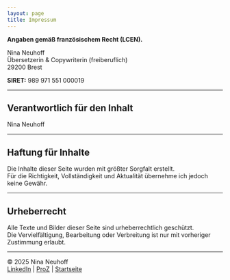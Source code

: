 ```yaml
---
layout: page
title: Impressum
---
```


**Angaben gemäß französischem Recht (LCEN).**

Nina Neuhoff  
Übersetzerin & Copywriterin (freiberuflich)  
29200 Brest

**SIRET:** 989 971 551 000019

---

## Verantwortlich für den Inhalt
Nina Neuhoff

---

## Haftung für Inhalte
Die Inhalte dieser Seite wurden mit größter Sorgfalt erstellt.  
Für die Richtigkeit, Vollständigkeit und Aktualität übernehme ich jedoch keine Gewähr.

---

## Urheberrecht
Alle Texte und Bilder dieser Seite sind urheberrechtlich geschützt.  
Die Vervielfältigung, Bearbeitung oder Verbreitung ist nur mit vorheriger Zustimmung erlaubt.

---

© 2025 Nina Neuhoff  
[LinkedIn](http://www.linkedin.com/in/nina-neuhoff-32b162283) | [ProZ](https://www.proz.com/translator/4180778) | [Startseite](index.html)

